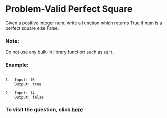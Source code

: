 # Problem-Valid Perfect Square

Given a positive integer num, write a function which returns True if num is a perfect square else False.

### Note:
Do not use any built-in library function such as `sqrt`.

### Example:

```

1.  Input: 16
    Output: true

2.  Input: 14
    Output: false  

```

### To visit the question, click [here](https://leetcode.com/explore/challenge/card/may-leetcoding-challenge/535/week-2-may-8th-may-14th/3324/)
